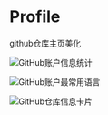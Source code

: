 # Profile
github仓库主页美化

![GitHub账户信息统计](https://github-stats.ubrong.com/api?username=Salianbooth&show_icons=true&theme=tokyonight) 



![GitHub账户最常用语言](https://github-stats.ubrong.com/api/top-langs/?username=Salianbooth&layout=compact&theme=tokyonight) 


![GitHub仓库信息卡片](https://github-stats.ubrong.com/api/pin/?username=Salianbooth&repo=Data_Structure_learning&theme=dark) 
